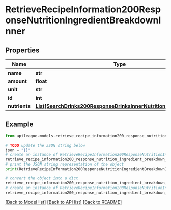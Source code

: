 # RetrieveRecipeInformation200ResponseNutritionIngredientBreakdownInner


## Properties

Name | Type | Description | Notes
------------ | ------------- | ------------- | -------------
**name** | **str** |  | [optional] 
**amount** | **float** |  | [optional] 
**unit** | **str** |  | [optional] 
**id** | **int** |  | [optional] 
**nutrients** | [**List[SearchDrinks200ResponseDrinksInnerNutritionNutrientsInner]**](SearchDrinks200ResponseDrinksInnerNutritionNutrientsInner.md) |  | [optional] 

## Example

```python
from apileague.models.retrieve_recipe_information200_response_nutrition_ingredient_breakdown_inner import RetrieveRecipeInformation200ResponseNutritionIngredientBreakdownInner

# TODO update the JSON string below
json = "{}"
# create an instance of RetrieveRecipeInformation200ResponseNutritionIngredientBreakdownInner from a JSON string
retrieve_recipe_information200_response_nutrition_ingredient_breakdown_inner_instance = RetrieveRecipeInformation200ResponseNutritionIngredientBreakdownInner.from_json(json)
# print the JSON string representation of the object
print(RetrieveRecipeInformation200ResponseNutritionIngredientBreakdownInner.to_json())

# convert the object into a dict
retrieve_recipe_information200_response_nutrition_ingredient_breakdown_inner_dict = retrieve_recipe_information200_response_nutrition_ingredient_breakdown_inner_instance.to_dict()
# create an instance of RetrieveRecipeInformation200ResponseNutritionIngredientBreakdownInner from a dict
retrieve_recipe_information200_response_nutrition_ingredient_breakdown_inner_from_dict = RetrieveRecipeInformation200ResponseNutritionIngredientBreakdownInner.from_dict(retrieve_recipe_information200_response_nutrition_ingredient_breakdown_inner_dict)
```
[[Back to Model list]](../README.md#documentation-for-models) [[Back to API list]](../README.md#documentation-for-api-endpoints) [[Back to README]](../README.md)


